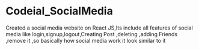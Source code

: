 # Codeial_SocialMedia
Created a social media website on React JS,Its include all features of social media like login,signup,logout,Creating Post ,deleting ,adding Friends ,remove it ,so basically how social media work it look similar to it
